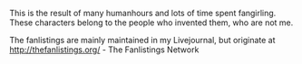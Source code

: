 This is the result of many humanhours and lots of time spent fangirling.  These characters belong to the people who invented them, who are not me.

The fanlistings are mainly maintained in my Livejournal, but originate at http://thefanlistings.org/ - The Fanlistings Network
